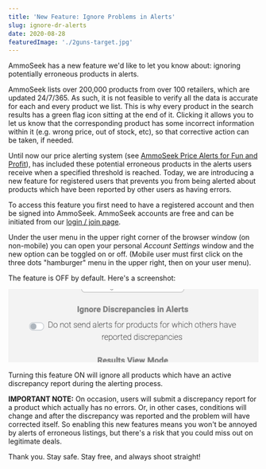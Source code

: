 ```yaml
---
title: 'New Feature: Ignore Problems in Alerts'
slug: ignore-dr-alerts
date: 2020-08-28
featuredImage: './2guns-target.jpg'
---
```


AmmoSeek has a new feature we'd like to let you know about: ignoring potentially erroneous products in alerts.

AmmoSeek lists over 200,000 products from over 100 retailers, which are updated 24/7/365.  As such, it is not feasible to verify all the data is accurate for each and every product we list. This is why every product in the search results has a green flag icon sitting at the end of it. Clicking it allows you to let us know that the corresponding product has some incorrect information within it (e.g. wrong price, out of stock, etc), so that corrective action can be taken, if needed.

Until now our price alerting system (see [AmmoSeek Price Alerts for Fun and Profit](/posts/howto-alerts)), has included these potential erroneous products in the alerts users receive when a specified threshold is reached. Today, we are introducing a new feature for registered users that prevents you from being alerted about products which have been reported by other users as having errors.

To access this feature you first need to have a registered account and then be signed into AmmoSeek. AmmoSeek accounts are free and can be initiated from our [login / join page](https://ammoseek.com/signin).

Under the user menu in the upper right corner of the browser window (on non-mobile) you can open your personal *Account Settings* window and the new option can be toggled on or off. (Mobile user must first click on the three dots "hamburger" menu in the upper right, then on your user menu).

The feature is OFF by default. Here's a screenshot:

![Ignore DR Toggle](./ignore-dr.png)

Turning this feature ON will ignore all products which have an active discrepancy report during the alerting process.

**IMPORTANT NOTE:** On occasion, users will submit a discrepancy report for a product which actually has no errors.  Or, in other cases, conditions will change and after the discrepancy was reported and the problem will have corrected itself.   So enabling this new features means you won't be annoyed by alerts of erroneous listings, but there's a risk that you could miss out on legitimate deals.

Thank you. Stay safe. Stay free, and always shoot straight!
